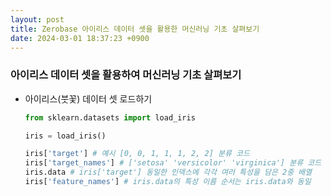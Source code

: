```yaml
---
layout: post
title: Zerobase 아이리스 데이터 셋을 활용한 머신러닝 기초 살펴보기 
date: 2024-03-01 18:37:23 +0900
---
```


### 아이리스 데이터 셋을 활용하여 머신러닝 기초 살펴보기
- 아이리스(붓꽃) 데이터 셋 로드하기
  ```python
  from sklearn.datasets import load_iris

  iris = load_iris()
  
  iris['target'] # 예시 [0, 0, 1, 1, 1, 2, 2] 분류 코드
  iris['target_names'] # ['setosa' 'versicolor' 'virginica'] 분류 코드 이름
  iris.data # iris['target'] 동일한 인덱스에 각각 여러 특성을 담은 2중 배열
  iris['feature_names'] # iris.data의 특성 이름 순서는 iris.data와 동일
  ```